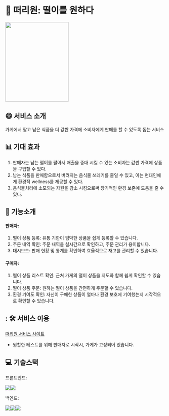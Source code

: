 # 🧺 떠리원: 떨이를 원하다
<img src="https://github.com/user-attachments/assets/b724cced-654e-4f73-ad00-6bc865824c11" width="200" height="250"/>

## 😄 서비스 소개
가게에서 팔고 남은 식품을 더 값싼 가격에 소비자에게 판매를 할 수 있도록 돕는 서비스


## 📊 기대 효과
1. 판매자는 남는 떨이를 팔아서 매출을 증대 시킬 수 있는 소비자는 값싼 가격에 상품을 구입할 수 있다.
2. 남는 식품을 판매함으로서 버려지는 음식물 쓰레기를 줄일 수 있고, 이는 현대인에게 환경적 wellness를 제공할 수 있다.
3. 음식물처리에 소모되는 자원을 감소 시킴으로써 장기적인 환경 보존에 도움을 줄 수 있다. 


## 🔨 기능소개 
#### 판매자:
1. 떨이 상품 등록: 유통 기한이 임박한 상품을 쉽게 등록할 수 있습니다.
2. 주문 내역 확인: 주문 내역을 실시간으로 확인하고, 주문 관리가 용이합니다.
3. 대시보드: 판매 현황 및 통계를 확인하여 효율적으로 재고를 관리할 수 있습니다.
   
#### 구매자:
1. 떨이 상품 리스트 확인: 근처 가게의 떨이 상품을 지도와 함께 쉽게 확인할 수 있습니다.
2. 떨이 상품 주문: 원하는 떨이 상품을 간편하게 주문할 수 있습니다.
3. 환경 기여도 확인: 자신이 구매한 상품이 얼마나 환경 보호에 기여했는지 시각적으로 확인할 수 있습니다.


## : 🛠️ 서비스 이용
[떠리원 서비스 사이트](https://main--thiryone.netlify.app/)
- 원할한 테스트를 위해 판매자로 시작시, 가게가 고정되어 있습니다.


## 💻 기술스택
프론트엔드:

<img src="https://img.shields.io/badge/javascript-F7DF1E?style=for-the-badge&logo=javascript&logoColor=black"><img src="https://img.shields.io/badge/react-61DAFB?style=for-the-badge&logo=react&logoColor=black">

백엔드:

<img src="https://img.shields.io/badge/python-3776AB?style=for-the-badge&logo=python&logoColor=white"><img src="https://img.shields.io/badge/django-092E20?style=for-the-badge&logo=django&logoColor=white"><img src="https://img.shields.io/badge/mysql-4479A1?style=for-the-badge&logo=mysql&logoColor=white">



